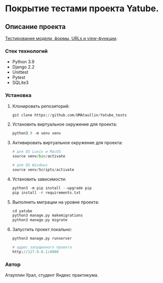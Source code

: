 # Покрытие тестами проекта Yatube.

## Описание проекта

[Тестирование модели, формы, URLs и view-функции](https://github.com/UMAtaullin/Yatube_tests/tree/master/yatube/posts/tests).

### Стек технологий

* Python 3.9
* Django 2.2
* Unittest
* Pytest
* SQLite3

### Установка

1. Клонировать репозиторий:

   ```python
   git clone https://github.com/UMAtaullin/Yatube_tests
   ```

2. Установить виртуальное окружение для проекта:

   ```python
   python3.9 -m venv venv
   ```

3. Активировать виртуальное окружение для проекта:

   ```python
   # для OS Lunix и MacOS
   source venv/bin/activate

   # для OS Windows
   source venv/Scripts/activate
   ```

4. Установить зависимости:

   ```python
   python3 -m pip install --upgrade pip
   pip install -r requirements.txt
   ```

5. Выполнить миграции на уровне проекта:

   ```python
   cd yatube
   python3 manage.py makemigrations
   python3 manage.py migrate
   ```

6. Запустить проект локально:

   ```python
   python3 manage.py runserver

   # адрес запущенного проекта
   http://127.0.0.1:8000
   ```

### Автор
Атауллин Урал, студент Яндекс практикумa.
